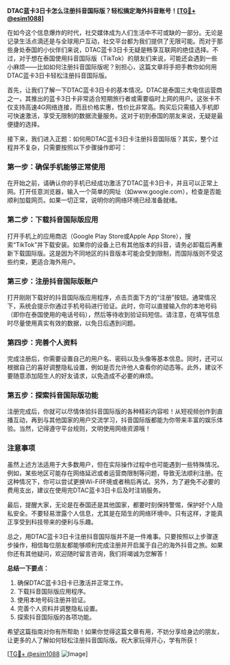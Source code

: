 **DTAC蓝卡3日卡怎么注册抖音国际版？轻松搞定海外抖音账号！[[TG💪+ @esim1088](https://t.me/s/esim1088)]**

在如今这个信息爆炸的时代，社交媒体成为人们生活中不可或缺的一部分。无论是记录生活点滴还是与全球用户互动，社交平台都为我们提供了无限可能。而对于那些身处泰国的小伙伴们来说，DTAC蓝卡3日卡无疑是畅享互联网的绝佳选择。不过，对于想在泰国使用抖音国际版（TikTok）的朋友们来说，可能还会遇到一些小麻烦——比如如何注册抖音国际版呢？别担心，这篇文章将手把手教你如何用DTAC蓝卡3日卡轻松注册抖音国际版。

首先，让我们了解一下DTAC蓝卡3日卡的基本情况。DTAC是泰国三大电信运营商之一，其推出的蓝卡3日卡非常适合短期旅行者或需要临时上网的用户。这张卡不仅支持高速4G网络连接，而且价格实惠，性价比非常高。购买后只需插入手机即可快速激活，享受无限制的数据流量服务。这对于初到泰国的朋友来说，无疑是最便捷的选择。

接下来，我们进入正题：如何用DTAC蓝卡3日卡注册抖音国际版？其实，整个过程并不复杂，只需要按照以下步骤操作即可：

### **第一步：确保手机能够正常使用**
在开始之前，请确认你的手机已经成功激活了DTAC蓝卡3日卡，并且可以正常上网。打开任意浏览器，输入一个简单的网址（如www.google.com），检查是否能顺利加载网页。如果一切正常，说明你的网络环境已经准备就绪。

### **第二步：下载抖音国际版应用**
打开手机上的应用商店（Google Play Store或Apple App Store），搜索“TikTok”并下载安装。如果你的设备上已有其他版本的抖音，请务必卸载后再重新下载国际版。这是因为不同地区的抖音版本可能会受到限制，而国际版则不受这些约束，更适合海外用户。

### **第三步：注册抖音国际版账户**
打开刚刚下载好的抖音国际版应用程序，点击页面下方的“注册”按钮。通常情况下，系统会提示你通过手机号码进行验证。此时，你可以直接输入你的本地号码（即你在泰国使用的电话号码），然后等待收到验证码短信。请注意，在填写信息时尽量使用真实有效的数据，以免日后遇到问题。

### **第四步：完善个人资料**
完成注册后，你需要设置自己的用户名、密码以及头像等基本信息。同时，还可以根据自己的喜好调整隐私设置，例如是否允许他人查看你的动态等。此外，建议不要随意添加陌生人的好友请求，以免造成不必要的麻烦。

### **第五步：探索抖音国际版功能**
注册完成后，你就可以尽情体验抖音国际版的各种精彩内容啦！从短视频创作到直播互动，再到与其他国家的用户交流学习，抖音国际版都能为你带来丰富的娱乐体验。当然，记得遵守平台规则，文明使用网络资源哦！

### **注意事项**
虽然上述方法适用于大多数用户，但在实际操作过程中也可能遇到一些特殊情况。例如，某些地区可能存在网络延迟或者运营商限制等问题，导致无法顺利注册。在这种情况下，你可以尝试更换Wi-Fi环境或者稍后再试。另外，为了避免不必要的费用支出，建议在使用完DTAC蓝卡3日卡后及时注销服务。

最后，提醒大家，无论是在泰国还是其他国家，都要时刻保持警惕，保护好个人隐私安全。不要轻易泄露个人信息，尤其是在陌生的网络环境中。只有这样，才能真正享受到科技带来的便利与乐趣。

总之，用DTAC蓝卡3日卡注册抖音国际版并不是一件难事。只要按照以上步骤逐步操作，相信每位朋友都能够顺利完成注册并开启属于自己的海外抖音之旅。如果你还有其他疑问，欢迎随时留言咨询，我们将竭诚为您解答！

**总结一下要点：**
1. 确保DTAC蓝卡3日卡已激活并正常工作。
2. 下载抖音国际版应用程序。
3. 使用本地号码注册并验证。
4. 完善个人资料并调整隐私设置。
5. 探索抖音国际版的各项功能。

希望这篇指南对你有所帮助！如果你觉得这篇文章有用，不妨分享给身边的朋友，让更多的人了解如何轻松注册抖音国际版。祝大家玩得开心，学有所获！

[[TG💪+ @esim1088](https://t.me/s/esim1088) ![Image](https://i.postimg.cc/4NQfJmqS/Snipaste-2025-05-13-00-14-12.png)]